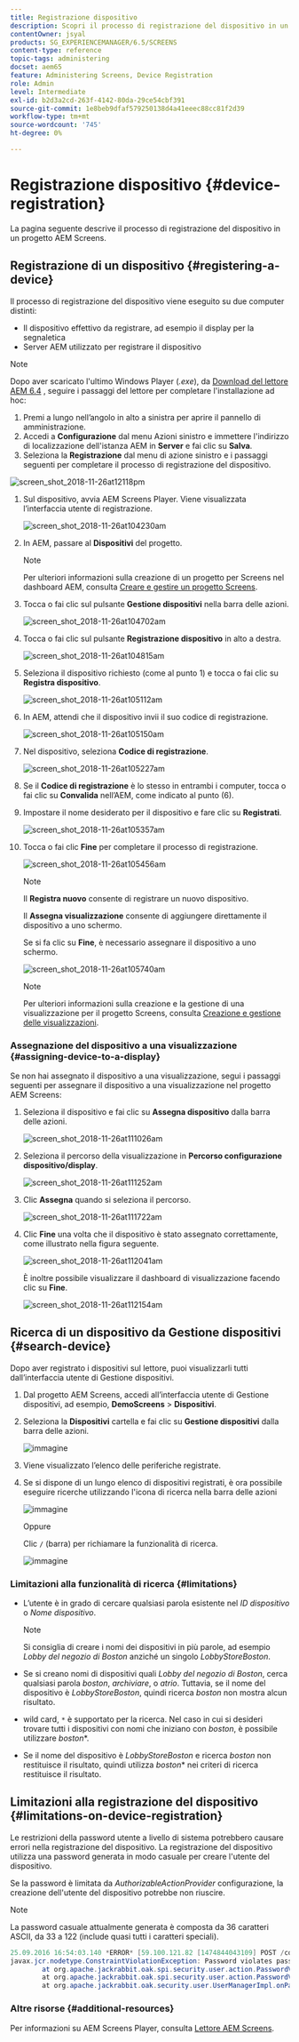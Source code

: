 ```yaml
---
title: Registrazione dispositivo
description: Scopri il processo di registrazione del dispositivo in un progetto AEM Screens.
contentOwner: jsyal
products: SG_EXPERIENCEMANAGER/6.5/SCREENS
content-type: reference
topic-tags: administering
docset: aem65
feature: Administering Screens, Device Registration
role: Admin
level: Intermediate
exl-id: b2d3a2cd-263f-4142-80da-29ce54cbf391
source-git-commit: 1e8beb9dfaf579250138d4a41eeec88cc81f2d39
workflow-type: tm+mt
source-wordcount: '745'
ht-degree: 0%

---
```


# Registrazione dispositivo {#device-registration}

La pagina seguente descrive il processo di registrazione del dispositivo in un progetto AEM Screens.

## Registrazione di un dispositivo {#registering-a-device}

Il processo di registrazione del dispositivo viene eseguito su due computer distinti:

* Il dispositivo effettivo da registrare, ad esempio il display per la segnaletica
* Server AEM utilizzato per registrare il dispositivo

>[!NOTE]
>
>Dopo aver scaricato l&#39;ultimo Windows Player (*.exe*), da [Download del lettore AEM 6.4](https://download.macromedia.com/screens/) , seguire i passaggi del lettore per completare l&#39;installazione ad hoc:
>
>1. Premi a lungo nell’angolo in alto a sinistra per aprire il pannello di amministrazione.
>1. Accedi a **Configurazione** dal menu Azioni sinistro e immettere l&#39;indirizzo di localizzazione dell&#39;istanza AEM in **Server** e fai clic su **Salva**.
>1. Seleziona la **Registrazione** dal menu di azione sinistro e i passaggi seguenti per completare il processo di registrazione del dispositivo.
>

![screen_shot_2018-11-26at12118pm](assets/screen_shot_2018-11-26at12118pm.png)

1. Sul dispositivo, avvia AEM Screens Player. Viene visualizzata l’interfaccia utente di registrazione.

   ![screen_shot_2018-11-26at104230am](assets/screen_shot_2018-11-26at104230am.png)

1. In AEM, passare al **Dispositivi** del progetto.

   >[!NOTE]
   >
   >Per ulteriori informazioni sulla creazione di un progetto per Screens nel dashboard AEM, consulta [Creare e gestire un progetto Screens](creating-a-screens-project.md).

1. Tocca o fai clic sul pulsante **Gestione dispositivi** nella barra delle azioni.

   ![screen_shot_2018-11-26at104702am](assets/screen_shot_2018-11-26at104702am.png)

1. Tocca o fai clic sul pulsante **Registrazione dispositivo** in alto a destra.

   ![screen_shot_2018-11-26at104815am](assets/screen_shot_2018-11-26at104815am.png)

1. Seleziona il dispositivo richiesto (come al punto 1) e tocca o fai clic su **Registra dispositivo**.

   ![screen_shot_2018-11-26at105112am](assets/screen_shot_2018-11-26at105112am.png)

1. In AEM, attendi che il dispositivo invii il suo codice di registrazione.

   ![screen_shot_2018-11-26at105150am](assets/screen_shot_2018-11-26at105150am.png)

1. Nel dispositivo, seleziona **Codice di registrazione**.

   ![screen_shot_2018-11-26at105227am](assets/screen_shot_2018-11-26at105227am.png)

1. Se il **Codice di registrazione** è lo stesso in entrambi i computer, tocca o fai clic su **Convalida** nell’AEM, come indicato al punto (6).
1. Impostare il nome desiderato per il dispositivo e fare clic su **Registrati**.

   ![screen_shot_2018-11-26at105357am](assets/screen_shot_2018-11-26at105357am.png)

1. Tocca o fai clic **Fine** per completare il processo di registrazione.

   ![screen_shot_2018-11-26at105456am](assets/screen_shot_2018-11-26at105456am.png)

   >[!NOTE]
   >
   >Il **Registra nuovo** consente di registrare un nuovo dispositivo.
   >
   >Il **Assegna visualizzazione** consente di aggiungere direttamente il dispositivo a uno schermo.

   Se si fa clic su **Fine**, è necessario assegnare il dispositivo a uno schermo.

   ![screen_shot_2018-11-26at105740am](assets/screen_shot_2018-11-26at105740am.png)

   >[!NOTE]
   >
   >Per ulteriori informazioni sulla creazione e la gestione di una visualizzazione per il progetto Screens, consulta [Creazione e gestione delle visualizzazioni](managing-displays.md).

### Assegnazione del dispositivo a una visualizzazione {#assigning-device-to-a-display}

Se non hai assegnato il dispositivo a una visualizzazione, segui i passaggi seguenti per assegnare il dispositivo a una visualizzazione nel progetto AEM Screens:

1. Seleziona il dispositivo e fai clic su **Assegna dispositivo** dalla barra delle azioni.

   ![screen_shot_2018-11-26at111026am](assets/screen_shot_2018-11-26at111026am.png)

1. Seleziona il percorso della visualizzazione in **Percorso configurazione dispositivo/display**.

   ![screen_shot_2018-11-26at111252am](assets/screen_shot_2018-11-26at111252am.png)

1. Clic **Assegna** quando si seleziona il percorso.

   ![screen_shot_2018-11-26at111722am](assets/screen_shot_2018-11-26at111722am.png)

1. Clic **Fine** una volta che il dispositivo è stato assegnato correttamente, come illustrato nella figura seguente.

   ![screen_shot_2018-11-26at112041am](assets/screen_shot_2018-11-26at112041am.png)

   È inoltre possibile visualizzare il dashboard di visualizzazione facendo clic su **Fine**.

   ![screen_shot_2018-11-26at112154am](assets/screen_shot_2018-11-26at112154am.png)

## Ricerca di un dispositivo da Gestione dispositivi {#search-device}

Dopo aver registrato i dispositivi sul lettore, puoi visualizzarli tutti dall’interfaccia utente di Gestione dispositivi.

1. Dal progetto AEM Screens, accedi all’interfaccia utente di Gestione dispositivi, ad esempio, **DemoScreens** > **Dispositivi**.

1. Seleziona la **Dispositivi** cartella e fai clic su **Gestione dispositivi** dalla barra delle azioni.

   ![immagine](/help/user-guide/assets/device-manager/device-manager-1.png)

1. Viene visualizzato l’elenco delle periferiche registrate.

1. Se si dispone di un lungo elenco di dispositivi registrati, è ora possibile eseguire ricerche utilizzando l&#39;icona di ricerca nella barra delle azioni

   ![immagine](/help/user-guide/assets/device-manager/device-manager-2.png)

   Oppure

   Clic `/` (barra) per richiamare la funzionalità di ricerca.

   ![immagine](/help/user-guide/assets/device-manager/device-manager-3.png)


### Limitazioni alla funzionalità di ricerca {#limitations}

* L’utente è in grado di cercare qualsiasi parola esistente nel *ID dispositivo* o *Nome dispositivo*.

  >[!NOTE]
  >Si consiglia di creare i nomi dei dispositivi in più parole, ad esempio *Lobby del negozio di Boston* anziché un singolo *LobbyStoreBoston*.

* Se si creano nomi di dispositivi quali *Lobby del negozio di Boston*, cerca qualsiasi parola *boston*, *archiviare*, o *atrio*. Tuttavia, se il nome del dispositivo è *LobbyStoreBoston*, quindi ricerca *boston* non mostra alcun risultato.

* wild card, `*` è supportato per la ricerca. Nel caso in cui si desideri trovare tutti i dispositivi con nomi che iniziano con *boston*, è possibile utilizzare *boston**.

* Se il nome del dispositivo è *LobbyStoreBoston* e ricerca *boston* non restituisce il risultato, quindi utilizza *boston** nei criteri di ricerca restituisce il risultato.

## Limitazioni alla registrazione del dispositivo {#limitations-on-device-registration}

Le restrizioni della password utente a livello di sistema potrebbero causare errori nella registrazione del dispositivo. La registrazione del dispositivo utilizza una password generata in modo casuale per creare l&#39;utente del dispositivo.

Se la password è limitata da *AuthorizableActionProvider* configurazione, la creazione dell&#39;utente del dispositivo potrebbe non riuscire.

>[!NOTE]
>
>La password casuale attualmente generata è composta da 36 caratteri ASCII, da 33 a 122 (include quasi tutti i caratteri speciali).

```java
25.09.2016 16:54:03.140 *ERROR* [59.100.121.82 [1474844043109] POST /content/screens/svc/registration HTTP/1.1] com.adobe.cq.screens.device.registration.impl.RegistrationServlet Error during device registration
javax.jcr.nodetype.ConstraintViolationException: Password violates password constraint (^(?=.*\d).{7,9}$).
        at org.apache.jackrabbit.oak.spi.security.user.action.PasswordValidationAction.validatePassword(PasswordValidationAction.java:105)
        at org.apache.jackrabbit.oak.spi.security.user.action.PasswordValidationAction.onPasswordChange(PasswordValidationAction.java:76)
        at org.apache.jackrabbit.oak.security.user.UserManagerImpl.onPasswordChange(UserManagerImpl.java:308)
```

### Altre risorse {#additional-resources}

Per informazioni su AEM Screens Player, consulta [Lettore AEM Screens](working-with-screens-player.md).
